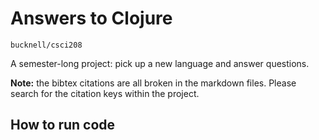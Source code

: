 # Answers to Clojure

`bucknell/csci208`

A semester-long project: pick up a new language and answer questions.


__Note:__ the bibtex citations are all broken in the markdown files. Please search for the citation keys within the project.



## How to run code



